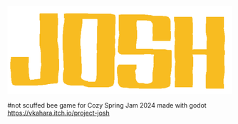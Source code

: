 ![Josh image](joshlogo.png)

#not scuffed bee game for Cozy Spring Jam 2024 made with godot
https://vkahara.itch.io/project-josh

